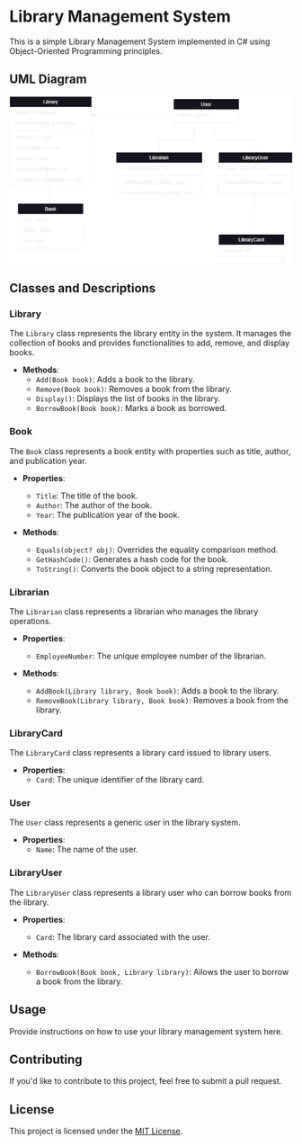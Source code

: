 # Library Management System

This is a simple Library Management System implemented in C# using Object-Oriented Programming principles.

## UML Diagram

![Library Management System UML Diagram](https://github.com/fares7elsadek/Library-Management-System/blob/main/uml/libraryManagementUML.png)

## Classes and Descriptions

### Library

The `Library` class represents the library entity in the system. It manages the collection of books and provides functionalities to add, remove, and display books.

- **Methods**:
  - `Add(Book book)`: Adds a book to the library.
  - `Remove(Book book)`: Removes a book from the library.
  - `Display()`: Displays the list of books in the library.
  - `BorrowBook(Book book)`: Marks a book as borrowed.

### Book

The `Book` class represents a book entity with properties such as title, author, and publication year.

- **Properties**:
  - `Title`: The title of the book.
  - `Author`: The author of the book.
  - `Year`: The publication year of the book.

- **Methods**:
  - `Equals(object? obj)`: Overrides the equality comparison method.
  - `GetHashCode()`: Generates a hash code for the book.
  - `ToString()`: Converts the book object to a string representation.

### Librarian

The `Librarian` class represents a librarian who manages the library operations.

- **Properties**:
  - `EmployeeNumber`: The unique employee number of the librarian.

- **Methods**:
  - `AddBook(Library library, Book book)`: Adds a book to the library.
  - `RemoveBook(Library library, Book book)`: Removes a book from the library.

### LibraryCard

The `LibraryCard` class represents a library card issued to library users.

- **Properties**:
  - `Card`: The unique identifier of the library card.

### User

The `User` class represents a generic user in the library system.

- **Properties**:
  - `Name`: The name of the user.

### LibraryUser

The `LibraryUser` class represents a library user who can borrow books from the library.

- **Properties**:
  - `Card`: The library card associated with the user.

- **Methods**:
  - `BorrowBook(Book book, Library library)`: Allows the user to borrow a book from the library.

## Usage

Provide instructions on how to use your library management system here.

## Contributing

If you'd like to contribute to this project, feel free to submit a pull request.

## License

This project is licensed under the [MIT License](link_to_license_file).
